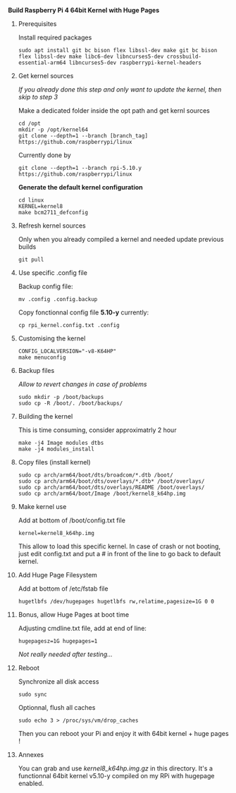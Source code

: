 **Build Raspberry Pi 4 64bit Kernel with Huge Pages**

1. Prerequisites

    Install required packages
    ```
    sudo apt install git bc bison flex libssl-dev make git bc bison flex libssl-dev make libc6-dev libncurses5-dev crossbuild-essential-arm64 libncurses5-dev raspberrypi-kernel-headers
    ```

2. Get kernel sources

    *If you already done this step and only want to update the kernel, then skip to step 3*

    Make a dedicated folder inside the opt path and get kernl sources
    ```
    cd /opt
    mkdir -p /opt/kernel64
    git clone --depth=1 --branch [branch_tag] https://github.com/raspberrypi/linux
    ```
    
    Currently done by
    ```
    git clone --depth=1 --branch rpi-5.10.y https://github.com/raspberrypi/linux
    ```

    **Generate the default kernel configuration**

    ```
    cd linux
    KERNEL=kernel8
    make bcm2711_defconfig
    ```

3. Refresh kernel sources

    Only when you already compiled a kernel and needed update previous builds
    ```
    git pull
    ```

4. Use specific .config file

    Backup config file:
    ```
    mv .config .config.backup
    ```

    Copy fonctionnal config file **5.10-y** currently:
    ```
    cp rpi_kernel.config.txt .config
    ```

5. Customising the kernel

    ```
    CONFIG_LOCALVERSION="-v8-K64HP"
    make menuconfig
    ```

6. Backup files

    *Allow to revert changes in case of problems*
    ```
    sudo mkdir -p /boot/backups
    sudo cp -R /boot/. /boot/backups/
    ```

7. Building the kernel

    This is time consuming, consider approximatrly 2 hour
    ```
    make -j4 Image modules dtbs
    make -j4 modules_install
    ```

8. Copy files (install kernel)

    ```
    sudo cp arch/arm64/boot/dts/broadcom/*.dtb /boot/
    sudo cp arch/arm64/boot/dts/overlays/*.dtb* /boot/overlays/
    sudo cp arch/arm64/boot/dts/overlays/README /boot/overlays/
    sudo cp arch/arm64/boot/Image /boot/kernel8_k64hp.img
    ```

9. Make kernel use

    Add at bottom of /boot/config.txt file
    ```
    kernel=kernel8_k64hp.img
    ```
    This allow to load this specific kernel.
    In case of crash or not booting, just edit config.txt and put a # in front of the line to go back to default kernel.

10. Add Huge Page Filesystem

    Add at bottom of /etc/fstab file
    ```
    hugetlbfs /dev/hugepages hugetlbfs rw,relatime,pagesize=1G 0 0
    ```

11. Bonus, allow Huge Pages at boot time

    Adjusting cmdline.txt file, add at end of line:
    ```
    hugepagesz=1G hugepages=1
    ```
    
    *Not really needed after testing...*

12. Reboot

    Synchronize all disk access
    ```
    sudo sync
    ```
    
    Optionnal, flush all caches
    ```
    sudo echo 3 > /proc/sys/vm/drop_caches
    ```
    
    Then you can reboot your Pi and enjoy it with 64bit kernel + huge pages !

13. Annexes

    You can grab and use *kernel8_k64hp.img.gz* in this directory.
    It's a functionnal 64bit kernel v5.10-y compiled on my RPi with hugepage enabled.
    
